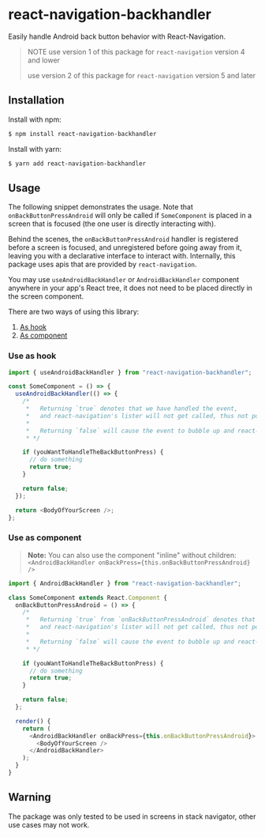 # react-navigation-backhandler

Easily handle Android back button behavior with React-Navigation.

> NOTE use version 1 of this package for `react-navigation` version 4 and lower
>
> use version 2 of this package for `react-navigation` version 5 and later

## Installation

Install with npm:

```sh
$ npm install react-navigation-backhandler
```

Install with yarn:

```sh
$ yarn add react-navigation-backhandler
```

## Usage

The following snippet demonstrates the usage. Note that `onBackButtonPressAndroid` will only be called if `SomeComponent` is placed in a screen that is focused (the one user is directly interacting with).

Behind the scenes, the `onBackButtonPressAndroid` handler is registered before a screen is focused, and unregistered before going away from it, leaving you with a declarative interface to interact with. Internally, this package uses apis that are provided by `react-navigation`.

You may use `useAndroidBackHandler` or `AndroidBackHandler` component anywhere in your app's React tree, it does not need to be placed directly in the screen component.

There are two ways of using this library:

1. [As hook](#use-as-hook)
1. [As component](#use-as-component)

### Use as hook

```js
import { useAndroidBackHandler } from "react-navigation-backhandler";

const SomeComponent = () => {
  useAndroidBackHandler(() => {
    /*
     *   Returning `true` denotes that we have handled the event,
     *   and react-navigation's lister will not get called, thus not popping the screen.
     *
     *   Returning `false` will cause the event to bubble up and react-navigation's listener will pop the screen.
     * */

    if (youWantToHandleTheBackButtonPress) {
      // do something
      return true;
    }

    return false;
  });

  return <BodyOfYourScreen />;
};
```

### Use as component

> **Note:** You can also use the component "inline" without children: `<AndroidBackHandler onBackPress={this.onBackButtonPressAndroid} />`

```js
import { AndroidBackHandler } from "react-navigation-backhandler";

class SomeComponent extends React.Component {
  onBackButtonPressAndroid = () => {
    /*
     *   Returning `true` from `onBackButtonPressAndroid` denotes that we have handled the event,
     *   and react-navigation's lister will not get called, thus not popping the screen.
     *
     *   Returning `false` will cause the event to bubble up and react-navigation's listener will pop the screen.
     * */

    if (youWantToHandleTheBackButtonPress) {
      // do something
      return true;
    }

    return false;
  };

  render() {
    return (
      <AndroidBackHandler onBackPress={this.onBackButtonPressAndroid}>
        <BodyOfYourScreen />
      </AndroidBackHandler>
    );
  }
}
```

## Warning

The package was only tested to be used in screens in stack navigator, other use cases may not work.

